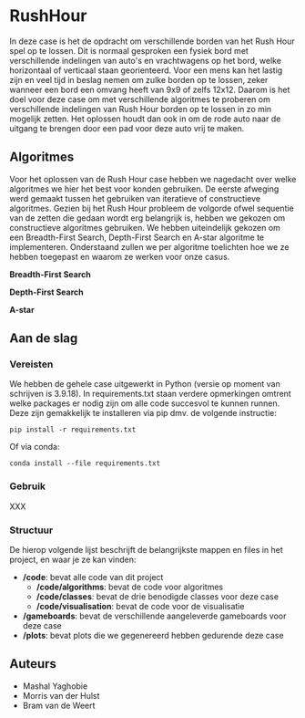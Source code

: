 # RushHour

In deze case is het de opdracht om verschillende borden van het Rush Hour spel op te lossen. Dit is normaal gesproken een fysiek bord met verschillende indelingen van auto's en vrachtwagens op het bord, welke horizontaal of verticaal staan georienteerd. Voor een mens kan het lastig zijn en veel tijd in beslag nemen om zulke borden op te lossen, zeker wanneer een bord een omvang heeft van 9x9 of zelfs 12x12. Daarom is het doel voor deze case om met verschillende algoritmes te proberen om verschillende indelingen van Rush Hour borden op te lossen in zo min mogelijk zetten. Het oplossen houdt dan ook in om de rode auto naar de uitgang te brengen door een pad voor deze auto vrij te maken.

## Algoritmes

Voor het oplossen van de Rush Hour case hebben we nagedacht over welke algoritmes we hier het best voor konden gebruiken. De eerste afweging werd gemaakt tussen het gebruiken van iteratieve of constructieve algoritmes. Gezien bij het Rush Hour probleem de volgorde ofwel sequentie van de zetten die gedaan wordt erg belangrijk is, hebben we gekozen om constructieve algoritmes gebruiken. We hebben uiteindelijk gekozen om een Breadth-First Search, Depth-First Search en A-star algoritme te implementeren. Onderstaand zullen we per algoritme toelichten hoe we ze hebben toegepast en waarom ze werken voor onze casus.

**Breadth-First Search**

**Depth-First Search**

**A-star**

## Aan de slag

### Vereisten

We hebben de gehele case uitgewerkt in Python (versie op moment van schrijven is 3.9.18). In requirements.txt staan verdere opmerkingen omtrent welke packages er nodig zijn om alle code succesvol te kunnen runnen. Deze zijn gemakkelijk te installeren via pip dmv. de volgende instructie:

```
pip install -r requirements.txt
```

Of via conda:

```
conda install --file requirements.txt
```

### Gebruik

XXX

### Structuur

De hierop volgende lijst beschrijft de belangrijkste mappen en files in het project, en waar je ze kan vinden:

- **/code**: bevat alle code van dit project
  - **/code/algorithms**: bevat de code voor algoritmes
  - **/code/classes**: bevat de drie benodigde classes voor deze case
  - **/code/visualisation**: bevat de code voor de visualisatie
- **/gameboards**: bevat de verschillende aangeleverde gameboards voor deze case
- **/plots**: bevat plots die we gegenereerd hebben gedurende deze case

## Auteurs
  - Mashal Yaghobie
  - Morris van der Hulst
  - Bram van de Weert
